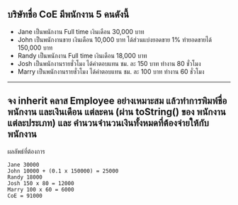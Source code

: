 บริษัทชื่อ CoE มีพนักงาน 5 คนดังนี้
------
- Jane เป็นพนักงาน Full time เงินเดือน 30,000 บาท
- John เป็นพนักงานขาย เงินเดือน 10,000 บาท ได้ส่วนแบ่งยอดขาย 1% ทำยอดขายได้ 150,000 บาท
- Randy เป็นพนักงาน Full time เงินเดือน 18,000 บาท
- Josh เป็นพนักงานรายชั่วโมง ได้ค่าตอบแทน ชม. ละ 150 บาท ทำงาน 80 ชั่วโมง
- Marry เป็นพนักงานรายชั่วโมง ได้ค่าตอบแทน ชม. ละ 100 บาท ทำงาน 60 ชั่วโมง
------
จง inherit คลาส Employee อย่างเหมาะสม แล้วทำการพิมพ์ชื่อพนักงาน และเงินเดือน แต่ละคน (ผ่าน toString() ของ พนักงานแต่ละประเภท) และ คำนวนจำนวนเงินทั้งหมดที่ต้องจ่ายให้กับพนักงาน
------
ผลลัพธ์ที่ต้องการ
```
Jane 30000
John 10000 + (0.1 x 150000) = 25000
Randy 18000
Josh 150 x 80 = 12000
Marry 100 x 60 = 6000
CoE = 91000
```
